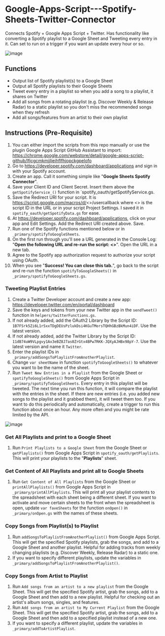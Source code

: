 # Google-Apps-Script---Spotify-Sheets-Twitter-Connector
Connects Spotify + Google Apps Script + Twitter. Has functionality like converting a Spotify playlist to a Google Sheet and Tweeting every entry in it. Can set to run on a trigger if you want an update every hour or so.

![image](https://user-images.githubusercontent.com/15747450/183298113-95739533-2200-45d2-8cf7-b357a91d98e6.png)

  ## Functions
   * Output list of Spotify playlist(s) to a Google Sheet
   * Output all Spotify playlists to their Google Sheets
   * Tweet every entry in a playlist so when you add a song to a playlist, it shares on Twitter
   * Add all songs from a rotating playlist (e.g. Discover Weekly & Release Radar) to a static playlist so you don't miss the recommended songs when they refresh
   * Add all songs/features from an artist to their own playlist
   
  ## Instructions (Pre-Requisite)
  1. You can either import the scripts from this repo manually or use the plugin Google Apps Script GitHub Assistant to import:
     https://chrome.google.com/webstore/detail/google-apps-script-github/lfjcgcmkmjjlieihflfhjopckgpelofo
  2. Go to https://developer.spotify.com/dashboard/applications and sign in with your Spotify account.
  3. Create an app. Call it something simple like "**Google Sheets Spotify Connector**".
  4. Save your Client ID and Client Secret. Insert them above the `getSpotifyService_()` function in `spotify_oauth/getSpotifyService.gs.
  5. Save the Redirect URI for your script. It is https://script.google.com/macros/d/<<ID>>/usercallback where <<ID>> is the script ID in the URL or in your script Project Settings. I saved it in `spotify_oauth/getSpotifyData.gs` for ease.
  6. At https://developer.spotify.com/dashboard/applications, click on your app and Edit Settings. Add the Redirect URI created above. Save.
  7. Run one of the Spotify functions mentioned below or in `_primary/spotifyToGoogleSheets`.
  8. On the first run through you'll see a URL generated in the Console Log: "**Open the following URL and re-run the script: <<URL>>**". Open the URL in a new tab.
  9. Agree to the Spotify app authorization request to authorize your script using OAuth.
  10. When you see "**Success! You can close this tab.**", go back to the script and re-run the function `spotifyToGoogleSheets()` in `_primary/spotifyToGoogleSheets.gs`.
 
  ### Tweeting Playlist Entries
  1. Create a Twitter Developer account and create a new app: https://developer.twitter.com/en/portal/dashboard
  2. Save the keys and tokens from your new Twitter app in the `sendTweet()` function in `helpers/twitterFunctions.gs`.
  3. If not already added, add the OAuth2 Library by the Script ID: `1B7FSrk5Zi6L1rSxxTDgDEUsPzlukDsi4KGuTMorsTQHhGBzBkMun4iDF`. Use the latest version.
  4. If not already added, add the Twitter Library by the Script ID: `11dB74uW9VLpgvy1Ax3eBZ8J7as0ZrGtx4BPw7RKK-JQXyAJHBx98pY-7`. Use the latest version and name it `Twitter`.
  5. Enter the playlist IDs in `_primary/addSongsToPlaylistFromAnotherPlaylist`.
  6. Change `var sheetName` in function `spotifyToGoogleSheets()` to whatever you want to be the name of the sheet.
  7. Run `Tweet New Entries in a Playlist` from the Google Sheet or `spotifyToGoogleSheets()` from Google Apps Script in `_primary/spotifyToGoogleSheets`. Every entry in this playlist will be tweeted. The next time you run this function, it will compare the playlist with the entries in the sheet. If there are new entries (i.e. you added new songs to the playlist and it grabbed them), it will tweet them too. If you want to do this periodically and automatically, create a trigger to run this function about once an hour. Any more often and you might be rate limited by the API.
  
  ![image](https://user-images.githubusercontent.com/15747450/183298733-f11f8b41-a89b-4f9c-9581-0f339ca9dde9.png)

  ### Get All Playlists and print to a Google Sheet
  1. Run `Print Playlists to a Google Sheet` from the Google Sheet or `getPlaylists()` from Google Apps Script in `spotify_oauth/getPlaylists`. This will print your playlists to the "**Playlists**" sheet.
 
  ### Get Content of All Playlists and print all to Google Sheets
  1. Run `Get Content of All Playlists` from the Google Sheet or `printAllPlaylists()` from Google Apps Script in `_primary/printAllPlaylists`. This will print all your playlist contents to the spreadsheet with each sheet being a different sheet. If you want to activate and move certain sheets to the front when the spreadsheet is open, update `var faveSheets` for the function `onOpen()` in `_primary/onOpen.gs` with the names of these sheets.
 
### Copy Songs from Playlist(s) to Playlist
  1. Run `addSongsToPlaylistFromAnotherPlaylist()` from Google Apps Script. This will get the specified Spotify playlists, grab the songs, and add to a Google Sheet and another playlist. Helpful for adding tracks from weekly changing playlists (e.g. Discover Weekly, Release Radar) to a static one.
  2. If you want to specify different playlists, update the variables in `_primary/addSongsToPlaylistFromAnotherPlaylist()`.

### Copy Songs from Artist to Playlist
  1. Run `Add songs from an artist to a new playlist` from the Google Sheet. This will get the specified Spotify artist, grab the songs, add to a Google Sheet and then add to a new playlist. Helpful for checking out an artist's album songs, singles, and features.
  2. Run `Add songs from an artist to My Current Playlist` from the Google Sheet. This will get the specified Spotify artist, grab the songs, add to a Google Sheet and then add to a specified playlist instead of a new one. 
  3. If you want to specify a different playlist, update the variables in `_primary/addToArtistPlaylist`.

